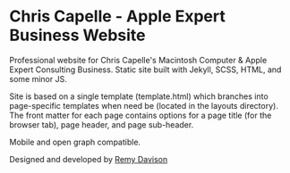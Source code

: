 # Chris Capelle - Apple Expert Business Website

Professional website for Chris Capelle's Macintosh Computer & Apple Expert Consulting Business. Static site built with Jekyll, SCSS, HTML, and some minor JS.

Site is based on a single template (template.html) which branches into page-specific templates when need be (located in the layouts directory). The front matter for each page contains options for a page title (for the browser tab), page header, and page sub-header.

Mobile and open graph compatible.

Designed and developed by [Remy Davison](https://remydavison.com)
